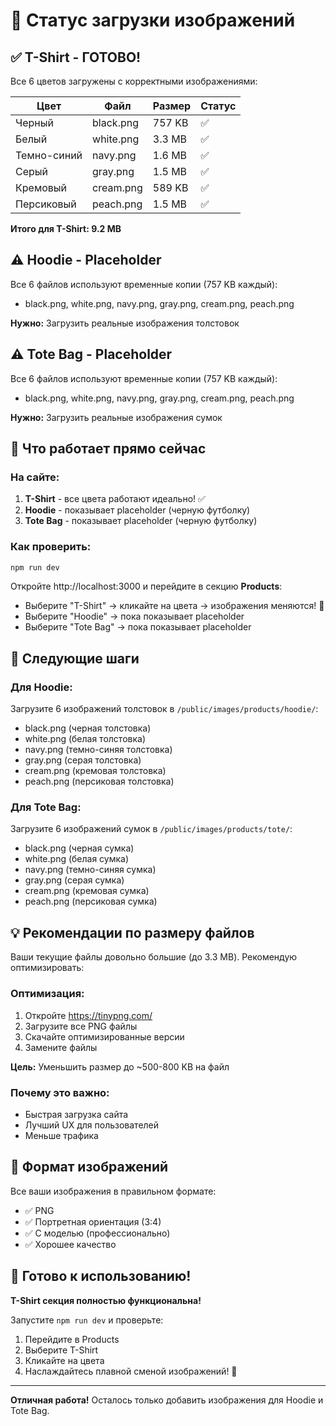 # 📸 Статус загрузки изображений

## ✅ T-Shirt - ГОТОВО!

Все 6 цветов загружены с корректными изображениями:

| Цвет | Файл | Размер | Статус |
|------|------|--------|--------|
| Черный | black.png | 757 KB | ✅ |
| Белый | white.png | 3.3 MB | ✅ |
| Темно-синий | navy.png | 1.6 MB | ✅ |
| Серый | gray.png | 1.5 MB | ✅ |
| Кремовый | cream.png | 589 KB | ✅ |
| Персиковый | peach.png | 1.5 MB | ✅ |

**Итого для T-Shirt: 9.2 MB**

## ⚠️ Hoodie - Placeholder

Все 6 файлов используют временные копии (757 KB каждый):
- black.png, white.png, navy.png, gray.png, cream.png, peach.png

**Нужно:** Загрузить реальные изображения толстовок

## ⚠️ Tote Bag - Placeholder

Все 6 файлов используют временные копии (757 KB каждый):
- black.png, white.png, navy.png, gray.png, cream.png, peach.png

**Нужно:** Загрузить реальные изображения сумок

## 🎯 Что работает прямо сейчас

### На сайте:
1. **T-Shirt** - все цвета работают идеально! ✅
2. **Hoodie** - показывает placeholder (черную футболку)
3. **Tote Bag** - показывает placeholder (черную футболку)

### Как проверить:
```bash
npm run dev
```

Откройте http://localhost:3000 и перейдите в секцию **Products**:
- Выберите "T-Shirt" → кликайте на цвета → изображения меняются! 🎉
- Выберите "Hoodie" → пока показывает placeholder
- Выберите "Tote Bag" → пока показывает placeholder

## 📝 Следующие шаги

### Для Hoodie:
Загрузите 6 изображений толстовок в `/public/images/products/hoodie/`:
- black.png (черная толстовка)
- white.png (белая толстовка)
- navy.png (темно-синяя толстовка)
- gray.png (серая толстовка)
- cream.png (кремовая толстовка)
- peach.png (персиковая толстовка)

### Для Tote Bag:
Загрузите 6 изображений сумок в `/public/images/products/tote/`:
- black.png (черная сумка)
- white.png (белая сумка)
- navy.png (темно-синяя сумка)
- gray.png (серая сумка)
- cream.png (кремовая сумка)
- peach.png (персиковая сумка)

## 💡 Рекомендации по размеру файлов

Ваши текущие файлы довольно большие (до 3.3 MB). Рекомендую оптимизировать:

### Оптимизация:
1. Откройте https://tinypng.com/
2. Загрузите все PNG файлы
3. Скачайте оптимизированные версии
4. Замените файлы

**Цель:** Уменьшить размер до ~500-800 KB на файл

### Почему это важно:
- Быстрая загрузка сайта
- Лучший UX для пользователей
- Меньше трафика

## 🎨 Формат изображений

Все ваши изображения в правильном формате:
- ✅ PNG
- ✅ Портретная ориентация (3:4)
- ✅ С моделью (профессионально)
- ✅ Хорошее качество

## 🚀 Готово к использованию!

**T-Shirt секция полностью функциональна!**

Запустите `npm run dev` и проверьте:
1. Перейдите в Products
2. Выберите T-Shirt
3. Кликайте на цвета
4. Наслаждайтесь плавной сменой изображений! 🎉

---

**Отличная работа!** Осталось только добавить изображения для Hoodie и Tote Bag.
